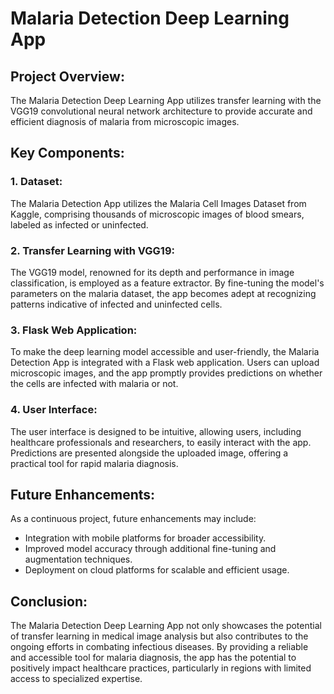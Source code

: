 # Malaria Detection Deep Learning App

## Project Overview:

The Malaria Detection Deep Learning App utilizes transfer learning with the VGG19 convolutional neural network architecture to provide accurate and efficient diagnosis of malaria from microscopic images.

## Key Components:

### 1. Dataset:

The Malaria Detection App utilizes the Malaria Cell Images Dataset from Kaggle, comprising thousands of microscopic images of blood smears, labeled as infected or uninfected.

### 2. Transfer Learning with VGG19:

The VGG19 model, renowned for its depth and performance in image classification, is employed as a feature extractor. By fine-tuning the model's parameters on the malaria dataset, the app becomes adept at recognizing patterns indicative of infected and uninfected cells.

### 3. Flask Web Application:

To make the deep learning model accessible and user-friendly, the Malaria Detection App is integrated with a Flask web application. Users can upload microscopic images, and the app promptly provides predictions on whether the cells are infected with malaria or not.

### 4. User Interface:

The user interface is designed to be intuitive, allowing users, including healthcare professionals and researchers, to easily interact with the app. Predictions are presented alongside the uploaded image, offering a practical tool for rapid malaria diagnosis.

## Future Enhancements:

As a continuous project, future enhancements may include:

- Integration with mobile platforms for broader accessibility.
- Improved model accuracy through additional fine-tuning and augmentation techniques.
- Deployment on cloud platforms for scalable and efficient usage.

## Conclusion:

The Malaria Detection Deep Learning App not only showcases the potential of transfer learning in medical image analysis but also contributes to the ongoing efforts in combating infectious diseases. By providing a reliable and accessible tool for malaria diagnosis, the app has the potential to positively impact healthcare practices, particularly in regions with limited access to specialized expertise.
